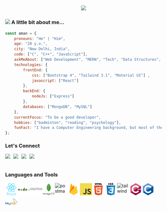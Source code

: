 
<h2 align="center">
    <a href="https://git.io/typing-svg">
      <img src="https://readme-typing-svg.herokuapp.com/?lines=Hello,+There!+👋;I+am+Aman....;Nice+to+meet+you!&center=true&size=30">
    </a>
  </h2>
  
  <div align= "left">
  <h3><img src="https://media.giphy.com/media/VgCDAzcKvsR6OM0uWg/giphy.gif" width="45"> A little bit about me...  </h3>
  
  ```javascript
  const aman = {
      pronouns: "He" | "Him",
      age: "20 y.o.",
      city: "New Delhi, India",
      code: ["C", "C++", "JavaScript"],
      askMeAbout: ["Web Development", "MERN", "Tech", "Data Structures", "Algorithms"],
      technologies: {
          frontEnd: {
              css: ["Bootstrap 4", "Tailwind 3.1", "Material UI"] ,
              javascript: ["React"]
          },
          backEnd: {
              nodeJs: ["Express"]
          },
          databases: ["MongoDB", "MySQL"]
      },
      currentFocus: "To be a good developer",
      hobbies: ["badminton", "reading", "psychology"],
      funFact: "I have a Computer Engineering background, but most of the credit goes to Google and Stack Overflow"
  };
  ```
  </div>  
  
  
  <div align="left">
      <h3>Let's Connect</h3>
      <div>
          <a href="https://linkedin.com/in/amandeep-singh-3105b9207">
              <img align="left" width="26px"
                  src="https://raw.githubusercontent.com/rahuldkjain/github-profile-readme-generator/master/src/images/icons/Social/linked-in-alt.svg" />
          </a>
          <a href="https://www.leetcode.com/ama29n">
              <img align="left" width="26px"
                  src="https://raw.githubusercontent.com/rahuldkjain/github-profile-readme-generator/master/src/images/icons/Social/leet-code.svg" />
          </a>
          <a href="mailto:ama3149n@gmail.com">
              <img align="left" width="26px" src="https://www.vectorlogo.zone/logos/gmail/gmail-icon.svg" />
          </a>
          <a href="https://instagram.com/ama29n">
              <img align="left" width="26px"
                  src="https://raw.githubusercontent.com/rahuldkjain/github-profile-readme-generator/master/src/images/icons/Social/instagram.svg" />
          </a>
      </div>
  </div>
  
  
  <br>
  <br>
  
  
  <div> 
  <h3>Languages and Tools</h3>
  <a target="_blank" rel="noreferrer"> <img align="left" src="https://raw.githubusercontent.com/devicons/devicon/master/icons/react/react-original-wordmark.svg" alt="react" width="40" height="40"/></a>
  <a target="_blank" rel="noreferrer"> <img align="left" src="https://raw.githubusercontent.com/devicons/devicon/master/icons/nodejs/nodejs-original-wordmark.svg" alt="nodejs" width="40" height="40"/> </a> 
  <a target="_blank" rel="noreferrer"> <img align="left" src="https://raw.githubusercontent.com/devicons/devicon/master/icons/express/express-original-wordmark.svg" alt="express" width="40" height="40"/> </a> 
  <a target="_blank" rel="noreferrer"> <img align="left" src="https://raw.githubusercontent.com/devicons/devicon/master/icons/mongodb/mongodb-original-wordmark.svg" alt="mongodb" width="40" height="40"/> </a> 
  <a target="_blank" rel="noreferrer"> <img align="left" src="https://www.vectorlogo.zone/logos/getpostman/getpostman-icon.svg" alt="postman" width="40" height="40"/> </a> 
  <a target="_blank" rel="noreferrer"> <img align="left" src="https://raw.githubusercontent.com/github/explore/80688e429a7d4ef2fca1e82350fe8e3517d3494d/topics/firebase/firebase.png" alt="firebase" width="40" height="40"/> </a> 
  <a target="_blank" rel="noreferrer"> <img align="left" src="https://raw.githubusercontent.com/devicons/devicon/master/icons/javascript/javascript-original.svg" alt="javascript" width="40" height="40"/> </a> 
  <a target="_blank" rel="noreferrer"> <img align="left" src="https://raw.githubusercontent.com/devicons/devicon/master/icons/html5/html5-original-wordmark.svg" alt="html5" width="40" height="40"/> </a> 
  <a target="_blank" rel="noreferrer"> <img align="left" src="https://raw.githubusercontent.com/devicons/devicon/master/icons/css3/css3-original-wordmark.svg" alt="css3" width="40" height="40"/> </a> 
  <a target="_blank" rel="noreferrer"> <img align="left" src="https://www.vectorlogo.zone/logos/tailwindcss/tailwindcss-icon.svg" alt="tailwind" width="40" height="40"/> </a> 
  <a target="_blank" rel="noreferrer"> <img align="left" src="https://raw.githubusercontent.com/devicons/devicon/master/icons/cplusplus/cplusplus-original.svg" alt="cplusplus" width="40" height="40"/> </a> 
  <a target="_blank" rel="noreferrer"> <img align="left" src="https://raw.githubusercontent.com/devicons/devicon/master/icons/c/c-original.svg" alt="c" width="40" height="40"/> </a> 
  <a target="_blank" rel="noreferrer"> <img align="left" src="https://raw.githubusercontent.com/devicons/devicon/master/icons/mysql/mysql-original-wordmark.svg" alt="mysql" width="40" height="40"/> </a> 
  </div>
  
  <br>
  
  <!-- [![Top Langs](https://github-readme-stats.vercel.app/api/top-langs/?username=ama29n)](https://github.com/anuraghazra/github-readme-stats) -->
  

